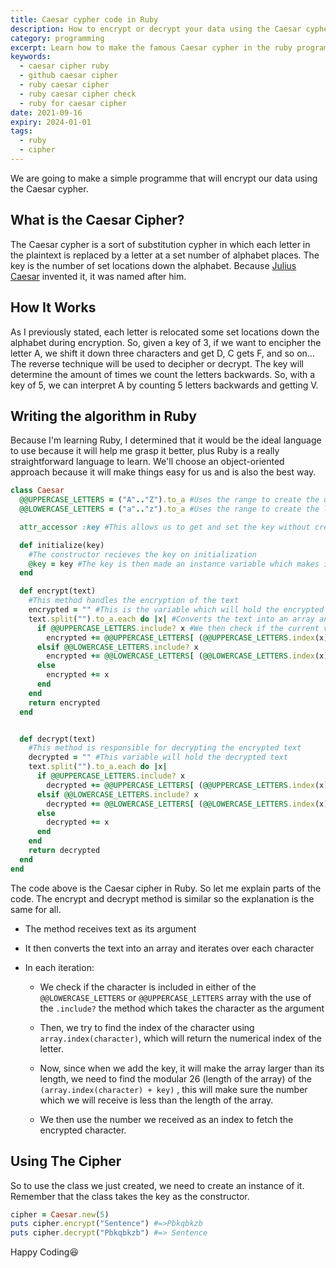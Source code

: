 ```yaml
---
title: Caesar cypher code in Ruby
description: How to encrypt or decrypt your data using the Caesar cypher in Ruby
category: programming
excerpt: Learn how to make the famous Caesar cypher in the ruby programming language
keywords:
  - caesar cipher ruby
  - github caesar cipher
  - ruby caesar cipher
  - ruby caesar cipher check
  - ruby for caesar cipher
date: 2021-09-16
expiry: 2024-01-01
tags:
  - ruby
  - cipher
---
```


We are going to make a simple programme that will encrypt our data using the Caesar cypher.

## What is the Caesar Cipher?

The Caesar cypher is a sort of substitution cypher in which each letter in the plaintext is replaced by a letter at a set number of alphabet places. The key is the number of set locations down the alphabet. Because [Julius Caesar](https://en.wikipedia.org/wiki/Julius_Caesar) invented it, it was named after him.

## How It Works

As I previously stated, each letter is relocated some set locations down the alphabet during encryption. So, given a key of 3, if we want to encipher the letter A, we shift it down three characters and get D, C gets F, and so on... The reverse technique will be used to decipher or decrypt. The key will determine the amount of times we count the letters backwards. So, with a key of 5, we can interpret A by counting 5 letters backwards and getting V.

## Writing the algorithm in Ruby

Because I'm learning Ruby, I determined that it would be the ideal language to use because it will help me grasp it better, plus Ruby is a really straightforward language to learn. We'll choose an object-oriented approach because it will make things easy for us and is also the best way.

```ruby
class Caesar
  @@UPPERCASE_LETTERS = ("A".."Z").to_a #Uses the range to create the uppercase letters and converts it to an array
  @@LOWERCASE_LETTERS = ("a".."z").to_a #Uses the range to create the lowercase letters and converts it to an array

  attr_accessor :key #This allows us to get and set the key without creating methods

  def initialize(key)
    #The constructor recieves the key on initialization
    @key = key #The key is then made an instance variable which makes it accessible
  end

  def encrypt(text)
    #This method handles the encryption of the text
    encrypted = "" #This is the variable which will hold the encrypted text
    text.split("").to_a.each do |x| #Converts the text into an array an iterate over each index
      if @@UPPERCASE_LETTERS.include? x #We then check if the current variable is included in the UPPERCASE array
        encrypted += @@UPPERCASE_LETTERS[ (@@UPPERCASE_LETTERS.index(x) + key) % 26] #We then find it's index and add the key to it
      elsif @@LOWERCASE_LETTERS.include? x
        encrypted += @@LOWERCASE_LETTERS[ (@@LOWERCASE_LETTERS.index(x) + key) % 26]
      else
        encrypted += x
      end
    end
    return encrypted
  end


  def decrypt(text)
    #This method is responsible for decrypting the encrypted text
    decrypted = "" #This variable will hold the decrypted text
    text.split("").to_a.each do |x|
      if @@UPPERCASE_LETTERS.include? x
        decrypted += @@UPPERCASE_LETTERS[ (@@UPPERCASE_LETTERS.index(x) - key) % 26]
      elsif @@LOWERCASE_LETTERS.include? x
        decrypted += @@LOWERCASE_LETTERS[ (@@LOWERCASE_LETTERS.index(x) - key) % 26]
      else
        decrypted += x
      end
    end
    return decrypted
  end
end
```

The code above is the Caesar cipher in Ruby. So let me explain parts of the code. The encrypt and decrypt method is similar so the explanation is the same for all.

- The method receives text as its argument

- It then converts the text into an array and iterates over each character

- In each iteration:

  - We check if the character is included in either of the `@@LOWERCASE_LETTERS` or `@@UPPERCASE_LETTERS` array with the use of the `.include?` the method which takes the character as the argument

  - Then, we try to find the index of the character using `array.index(character)`, which will return the numerical index of the letter.

  - Now, since when we add the key, it will make the array larger than its length, we need to find the modular 26 (length of the array) of the `(array.index(character) + key)` , this will make sure the number which we will receive is less than the length of the array.

  - We then use the number we received as an index to fetch the encrypted character.

## Using The Cipher

So to use the class we just created, we need to create an instance of it. 
Remember that the class takes the key as the constructor.

```ruby
cipher = Caesar.new(5)
puts cipher.encrypt("Sentence") #=>Pbkqbkzb
puts cipher.decrypt("Pbkqbkzb") #=> Sentence

```

Happy Coding:laughing:
